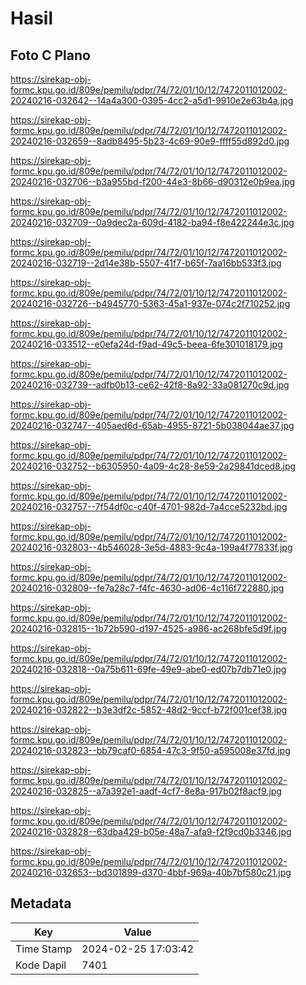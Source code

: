# Hasil

## Foto C Plano

https://sirekap-obj-formc.kpu.go.id/809e/pemilu/pdpr/74/72/01/10/12/7472011012002-20240216-032642--14a4a300-0395-4cc2-a5d1-9910e2e63b4a.jpg

https://sirekap-obj-formc.kpu.go.id/809e/pemilu/pdpr/74/72/01/10/12/7472011012002-20240216-032659--8adb8495-5b23-4c69-90e9-ffff55d892d0.jpg

https://sirekap-obj-formc.kpu.go.id/809e/pemilu/pdpr/74/72/01/10/12/7472011012002-20240216-032706--b3a955bd-f200-44e3-8b66-d90312e0b9ea.jpg

https://sirekap-obj-formc.kpu.go.id/809e/pemilu/pdpr/74/72/01/10/12/7472011012002-20240216-032709--0a9dec2a-609d-4182-ba94-f8e422244e3c.jpg

https://sirekap-obj-formc.kpu.go.id/809e/pemilu/pdpr/74/72/01/10/12/7472011012002-20240216-032719--2d14e38b-5507-41f7-b65f-7aa16bb533f3.jpg

https://sirekap-obj-formc.kpu.go.id/809e/pemilu/pdpr/74/72/01/10/12/7472011012002-20240216-032726--b4945770-5363-45a1-937e-074c2f710252.jpg

https://sirekap-obj-formc.kpu.go.id/809e/pemilu/pdpr/74/72/01/10/12/7472011012002-20240216-033512--e0efa24d-f9ad-49c5-beea-6fe301018179.jpg

https://sirekap-obj-formc.kpu.go.id/809e/pemilu/pdpr/74/72/01/10/12/7472011012002-20240216-032739--adfb0b13-ce62-42f8-8a92-33a081270c9d.jpg

https://sirekap-obj-formc.kpu.go.id/809e/pemilu/pdpr/74/72/01/10/12/7472011012002-20240216-032747--405aed6d-65ab-4955-8721-5b038044ae37.jpg

https://sirekap-obj-formc.kpu.go.id/809e/pemilu/pdpr/74/72/01/10/12/7472011012002-20240216-032752--b6305950-4a09-4c28-8e59-2a29841dced8.jpg

https://sirekap-obj-formc.kpu.go.id/809e/pemilu/pdpr/74/72/01/10/12/7472011012002-20240216-032757--7f54df0c-c40f-4701-982d-7a4cce5232bd.jpg

https://sirekap-obj-formc.kpu.go.id/809e/pemilu/pdpr/74/72/01/10/12/7472011012002-20240216-032803--4b546028-3e5d-4883-9c4a-199a4f77833f.jpg

https://sirekap-obj-formc.kpu.go.id/809e/pemilu/pdpr/74/72/01/10/12/7472011012002-20240216-032809--fe7a28c7-f4fc-4630-ad06-4c116f722880.jpg

https://sirekap-obj-formc.kpu.go.id/809e/pemilu/pdpr/74/72/01/10/12/7472011012002-20240216-032815--1b72b590-d197-4525-a986-ac268bfe5d9f.jpg

https://sirekap-obj-formc.kpu.go.id/809e/pemilu/pdpr/74/72/01/10/12/7472011012002-20240216-032818--0a75b611-69fe-49e9-abe0-ed07b7db71e0.jpg

https://sirekap-obj-formc.kpu.go.id/809e/pemilu/pdpr/74/72/01/10/12/7472011012002-20240216-032822--b3e3df2c-5852-48d2-9ccf-b72f001cef38.jpg

https://sirekap-obj-formc.kpu.go.id/809e/pemilu/pdpr/74/72/01/10/12/7472011012002-20240216-032823--bb79caf0-6854-47c3-9f50-a595008e37fd.jpg

https://sirekap-obj-formc.kpu.go.id/809e/pemilu/pdpr/74/72/01/10/12/7472011012002-20240216-032825--a7a392e1-aadf-4cf7-8e8a-917b02f8acf9.jpg

https://sirekap-obj-formc.kpu.go.id/809e/pemilu/pdpr/74/72/01/10/12/7472011012002-20240216-032828--63dba429-b05e-48a7-afa9-f2f9cd0b3346.jpg

https://sirekap-obj-formc.kpu.go.id/809e/pemilu/pdpr/74/72/01/10/12/7472011012002-20240216-032653--bd301899-d370-4bbf-969a-40b7bf580c21.jpg


## Metadata

| Key        | Value               |
| ---------- | ------------------- |
| Time Stamp | 2024-02-25 17:03:42 |
| Kode Dapil | 7401                |



